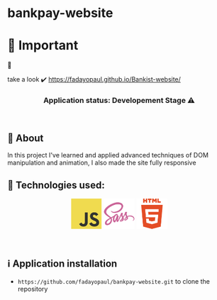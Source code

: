 # bankpay-website

# 👀 Important

:key: <p> take a look ✔️ https://fadayopaul.github.io/Bankist-website/ </p>

<h3 align="center"> 
	Application status: Developement Stage ⚠️
</h3>
<br>

## 📓 About

In this project I've learned and applied advanced techniques of DOM manipulation and animation, I also made the site fully responsive

<!-- ## :star: Features
- [x] Search bar
- [x] Movie details
- [x] AOS animation
 -->

## :rocket: Technologies used:

<p align="center">
  <img src="https://github.com/devicons/devicon/blob/master/icons/javascript/javascript-original.svg" alt="javascript" width="70" height="70"/>
	<img src="https://github.com/devicons/devicon/blob/master/icons/sass/sass-original.svg" alt="sass" width="70" height="70"/>
	<img src="https://github.com/devicons/devicon/blob/master/icons/html5/html5-plain-wordmark.svg" alt="html5"  width="70" height="70"/>
</p>

<br>

## :information_source: Application installation

- `https://github.com/fadayopaul/bankpay-website.git` to clone the repository
  <br>
